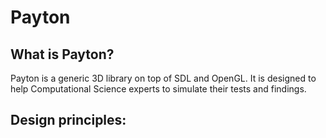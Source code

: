 # Payton

## What is Payton?

Payton is a generic 3D library on top of SDL and OpenGL. It is designed to
help Computational Science experts to simulate their tests and findings.

## Design principles:

